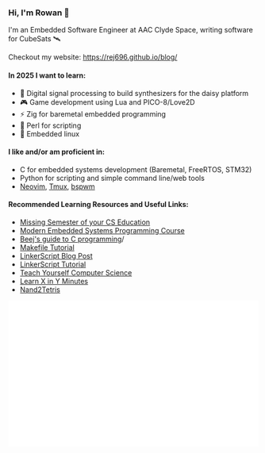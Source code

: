 ### Hi, I'm Rowan 👋

I'm an Embedded Software Engineer at AAC Clyde Space, writing software for CubeSats 🛰️

Checkout my website: https://rej696.github.io/blog/

#### In 2025 I want to learn:
- 🎵 Digital signal processing to build synthesizers for the daisy platform
- 🎮 Game development using Lua and PICO-8/Love2D
- ⚡ Zig for baremetal embedded programming
- 🐪 Perl for scripting
- 🐧 Embedded linux

#### I like and/or am proficient in:
- C for embedded systems development (Baremetal, FreeRTOS, STM32)
- Python for scripting and simple command line/web tools
- [Neovim](https://github.com/neovim/neovim), [Tmux](https://github.com/tmux/tmux),  [bspwm](https://github.com/baskerville/bspwm)

#### Recommended Learning Resources and Useful Links:
- [Missing Semester of your CS Education](https://missing.csail.mit.edu/)
- [Modern Embedded Systems Programming Course](https://www.state-machine.com/video-course)
- [Beej's guide to C programming](https://beej.us/guide/bgc/html/split/)/
- [Makefile Tutorial](https://makefiletutorial.com/#top)
- [LinkerScript Blog Post](https://interrupt.memfault.com/blog/how-to-write-linker-scripts-for-firmware)
- [LinkerScript Tutorial](https://allthingsembedded.com/post/2020-04-11-mastering-the-gnu-linker-script/)
- [Teach Yourself Computer Science](https://teachyourselfcs.com/)
- [Learn X in Y Minutes](https://learnxinyminutes.com/)
- [Nand2Tetris](https://www.nand2tetris.org/)

<!--[![Rowan's GitHub stats](https://github-readme-stats.vercel.app/api?username=rej696&count_private=true&show_icons=true)](https://github.com/anuraghazra/github-readme-stats)-->
<!-- [![Top Langs](https://github-readme-stats.vercel.app/api/top-langs/?username=rej696&langs_count=10&layout=compact&hide=assembly,scilab,html,css&exclude_repo=nand2tetris)](https://github.com/anuraghazra/github-readme-stats) -->
<!-- <a href="https://github.com/anuraghazra/github-readme-stats" align="center"><img align="center" src="https://github-readme-stats.vercel.app/api/top-langs/?username=rej696&langs_count=10&layout=compact&hide=jupyter%20notebook,javascript,tex,assembly,scilab,html,css,gdb&exclude_repo=nand2tetris,.vim,.config,.emacs.d" alt="Rowan's Top Languages" /></a> -->
<p align="center">
<img align="center" src="https://raw.githubusercontent.com/rej696/github-stats/master/generated/languages.svg#gh-dark-mode-only" alt="Rowan's Top Languages" />
</p>

<!--
**rej696/rej696** is a ✨ _special_ ✨ repository because its `README.md` (this file) appears on your GitHub profile.

Here are some ideas to get you started:

- 🔭 I’m currently working on ...
- 🌱 I’m currently learning ...
- 👯 I’m looking to collaborate on ...
- 🤔 I’m looking for help with ...
- 💬 Ask me about ...
- 📫 How to reach me: ...
- 😄 Pronouns: ...
- ⚡ Fun fact: ...
-->
